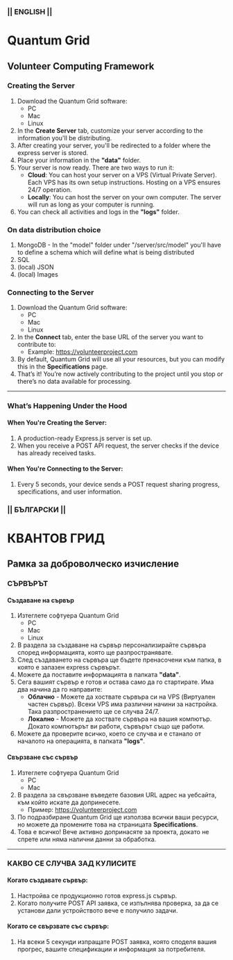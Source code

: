 ### || ENGLISH ||

# Quantum Grid

## Volunteer Computing Framework

### Creating the Server
1. Download the Quantum Grid software:
   - PC
   - Mac
   - Linux
2. In the **Create Server** tab, customize your server according to the information you'll be distributing.
3. After creating your server, you'll be redirected to a folder where the express server is stored.
4. Place your information in the **"data"** folder.
5. Your server is now ready. There are two ways to run it:
   - **Cloud**: You can host your server on a VPS (Virtual Private Server). Each VPS has its own setup instructions. Hosting on a VPS ensures 24/7 operation.
   - **Locally**: You can host the server on your own computer. The server will run as long as your computer is running.
6. You can check all activities and logs in the **"logs"** folder.

### On data distribution choice
1. MongoDB - In the "model" folder under "/server/src/model" you'll have to define a schema which will define what is being distributed
2. SQL
3. (local) JSON
4. (local) Images

### Connecting to the Server
1. Download the Quantum Grid software:
   - PC
   - Mac
   - Linux
2. In the **Connect** tab, enter the base URL of the server you want to contribute to:
   - Example: https://volunteerproject.com
3. By default, Quantum Grid will use all your resources, but you can modify this in the **Specifications** page.
4. That’s it! You’re now actively contributing to the project until you stop or there’s no data available for processing.

---

### What’s Happening Under the Hood

#### When You're Creating the Server:
1. A production-ready Express.js server is set up.
2. When you receive a POST API request, the server checks if the device has already received tasks.

#### When You're Connecting to the Server:
1. Every 5 seconds, your device sends a POST request sharing progress, specifications, and user information.


### || БЪЛГАРСКИ ||

# КВАНТОВ ГРИД

## Рамка за доброволческо изчисление

### СЪРВЪРЪТ

#### Създаване на сървър
1. Изтеглете софтуера Quantum Grid
   - PC
   - Mac
   - Linux
2. В раздела за създаване на сървър персонализирайте сървъра според информацията, която ще разпространявате.
3. След създаването на сървъра ще бъдете пренасочени към папка, в която е запазен express сървърът.
4. Можете да поставите информацията в папката **"data"**.
5. Сега вашият сървър е готов и остава само да го стартирате. Има два начина да го направите:
   - **Облачно** - Можете да хоствате сървъра си на VPS (Виртуален частен сървър). Всеки VPS има различни начини за настройка. Така разпространението ще се случва 24/7.
   - **Локално** - Можете да хоствате сървъра на вашия компютър. Докато компютърът ви работи, сървърът също ще работи.
6. Можете да проверите всичко, което се случва и е станало от началото на операцията, в папката **"logs"**.

#### Свързване със сървър
1. Изтеглете софтуера Quantum Grid
   - PC
   - Mac
2. В раздела за свързване въведете базовия URL адрес на уебсайта, към който искате да допринесете.
   - Пример: https://volunteerproject.com
3. По подразбиране Quantum Grid ще използва всички ваши ресурси, но можете да промените това на страницата **Specifications**.
4. Това е всичко! Вече активно допринасяте за проекта, докато не спрете или няма налични данни за обработка.

---

### КАКВО СЕ СЛУЧВА ЗАД КУЛИСИТЕ

#### Когато създавате сървър:
1. Настройва се продукционно готов express.js сървър.
2. Когато получите POST API заявка, се изпълнява проверка, за да се установи дали устройството вече е получило задачи.

#### Когато се свързвате със сървър:
1. На всеки 5 секунди изпращате POST заявка, която споделя вашия прогрес, вашите спецификации и информация за потребителя.
